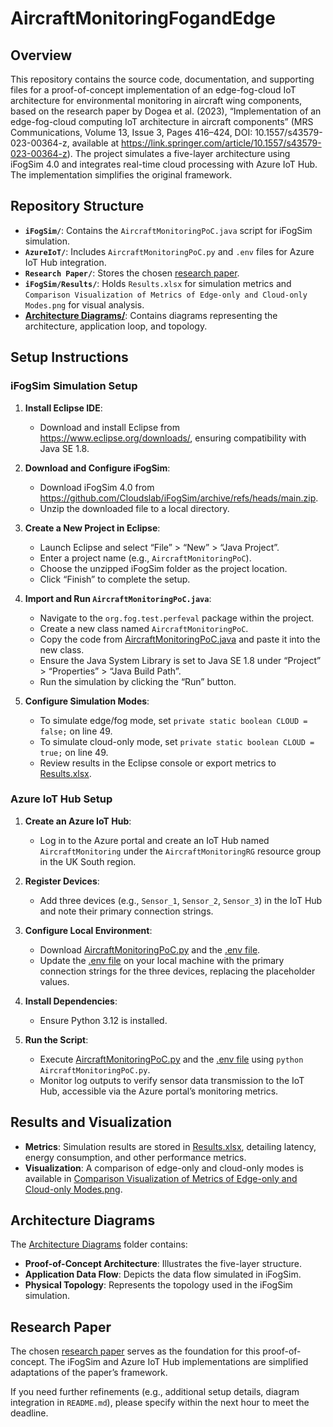 # AircraftMonitoringFogandEdge

## Overview

This repository contains the source code, documentation, and supporting files for a proof-of-concept implementation of an edge-fog-cloud IoT architecture for environmental monitoring in aircraft wing components, based on the research paper by Dogea et al. (2023), “Implementation of an edge-fog-cloud computing IoT architecture in aircraft components” (MRS Communications, Volume 13, Issue 3, Pages 416–424, DOI: 10.1557/s43579-023-00364-z, available at https://link.springer.com/article/10.1557/s43579-023-00364-z). The project simulates a five-layer architecture using iFogSim 4.0 and integrates real-time cloud processing with Azure IoT Hub. The implementation simplifies the original framework.

## Repository Structure

- **`iFogSim/`**: Contains the `AircraftMonitoringPoC.java` script for iFogSim simulation.
- **`AzureIoT/`**: Includes `AircraftMonitoringPoC.py` and `.env` files for Azure IoT Hub integration.
- **`Research Paper/`**: Stores the chosen [research paper](https://github.com/ShweMoeThantAurum/AircraftMonitoringFogandEdge/tree/main/Research%20Paper).
- **`iFogSim/Results/`**: Holds `Results.xlsx` for simulation metrics and `Comparison Visualization of Metrics of Edge-only and Cloud-only Modes.png` for visual analysis.
- **[Architecture Diagrams/](https://github.com/ShweMoeThantAurum/AircraftMonitoringFogandEdge/tree/main/Architecture%20Diagrams)**: Contains diagrams representing the architecture, application loop, and topology.

## Setup Instructions

### iFogSim Simulation Setup

1. **Install Eclipse IDE**:
   - Download and install Eclipse from https://www.eclipse.org/downloads/, ensuring compatibility with Java SE 1.8.

2. **Download and Configure iFogSim**:
   - Download iFogSim 4.0 from https://github.com/Cloudslab/iFogSim/archive/refs/heads/main.zip.
   - Unzip the downloaded file to a local directory.

3. **Create a New Project in Eclipse**:
   - Launch Eclipse and select “File” > “New” > “Java Project”.
   - Enter a project name (e.g., `AircraftMonitoringPoC`).
   - Choose the unzipped iFogSim folder as the project location.
   - Click “Finish” to complete the setup.

4. **Import and Run `AircraftMonitoringPoC.java`**:
   - Navigate to the `org.fog.test.perfeval` package within the project.
   - Create a new class named `AircraftMonitoringPoC`.
   - Copy the code from [AircraftMonitoringPoC.java](https://github.com/ShweMoeThantAurum/AircraftMonitoringFogandEdge/blob/main/iFogSim/AircraftMonitoringPoC.java) and paste it into the new class.
   - Ensure the Java System Library is set to Java SE 1.8 under “Project” > “Properties” > “Java Build Path”.
   - Run the simulation by clicking the “Run” button.

5. **Configure Simulation Modes**:
   - To simulate edge/fog mode, set `private static boolean CLOUD = false;` on line 49.
   - To simulate cloud-only mode, set `private static boolean CLOUD = true;` on line 49.
   - Review results in the Eclipse console or export metrics to [Results.xlsx](https://github.com/ShweMoeThantAurum/AircraftMonitoringFogandEdge/blob/main/iFogSim/Results/Results.xlsx).

### Azure IoT Hub Setup

1. **Create an Azure IoT Hub**:
   - Log in to the Azure portal and create an IoT Hub named `AircraftMonitoring` under the `AircraftMonitoringRG` resource group in the UK South region.

2. **Register Devices**:
   - Add three devices (e.g., `Sensor_1`, `Sensor_2`, `Sensor_3`) in the IoT Hub and note their primary connection strings.

3. **Configure Local Environment**:
   - Download [AircraftMonitoringPoC.py](https://github.com/ShweMoeThantAurum/AircraftMonitoringFogandEdge/blob/main/AzureIoT/AircraftMonitoringPoC.py) and the [.env file](https://github.com/ShweMoeThantAurum/AircraftMonitoringFogandEdge/blob/main/AzureIoT/.env).
   - Update the [.env file](https://github.com/ShweMoeThantAurum/AircraftMonitoringFogandEdge/blob/main/AzureIoT/.env) on your local machine with the primary connection strings for the three devices, replacing the placeholder values.

4. **Install Dependencies**:
   - Ensure Python 3.12 is installed.

5. **Run the Script**:
   - Execute [AircraftMonitoringPoC.py](https://github.com/ShweMoeThantAurum/AircraftMonitoringFogandEdge/blob/main/AzureIoT/AircraftMonitoringPoC.py) and the [.env file](https://github.com/ShweMoeThantAurum/AircraftMonitoringFogandEdge/blob/main/AzureIoT/.env) using `python AircraftMonitoringPoC.py`.
   - Monitor log outputs to verify sensor data transmission to the IoT Hub, accessible via the Azure portal’s monitoring metrics.

## Results and Visualization

- **Metrics**: Simulation results are stored in [Results.xlsx](https://github.com/ShweMoeThantAurum/AircraftMonitoringFogandEdge/blob/main/iFogSim/Results/Results.xlsx), detailing latency, energy consumption, and other performance metrics.
- **Visualization**: A comparison of edge-only and cloud-only modes is available in [Comparison Visualization of Metrics of Edge-only and Cloud-only Modes.png](https://github.com/ShweMoeThantAurum/AircraftMonitoringFogandEdge/blob/main/iFogSim/Results/Comparison%20Visualization%20of%20Metrics%20of%20Edge-only%20and%20Cloud-only%20Modes%20.png).

## Architecture Diagrams

The [Architecture Diagrams](https://github.com/ShweMoeThantAurum/AircraftMonitoringFogandEdge/tree/main/Architecture%20Diagrams) folder contains:
- **Proof-of-Concept Architecture**: Illustrates the five-layer structure.
- **Application Data Flow**: Depicts the data flow simulated in iFogSim.
- **Physical Topology**: Represents the topology used in the iFogSim simulation.

## Research Paper

The chosen [research paper](https://github.com/ShweMoeThantAurum/AircraftMonitoringFogandEdge/tree/main/Research%20Paper) serves as the foundation for this proof-of-concept. The iFogSim and Azure IoT Hub implementations are simplified adaptations of the paper’s framework.

If you need further refinements (e.g., additional setup details, diagram integration in `README.md`), please specify within the next hour to meet the deadline.
